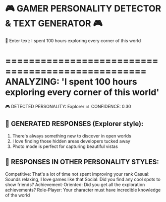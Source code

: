🎮 GAMER PERSONALITY DETECTOR & TEXT GENERATOR 🎮
===========================================================

💭 Enter text: I spent 100 hours exploring every corner of this world

==================================================
ANALYZING: 'I spent 100 hours exploring every corner of this world'
==================================================

🎮 DETECTED PERSONALITY: Explorer
📊 CONFIDENCE: 0.30

💬 GENERATED RESPONSES (Explorer style):
----------------------------------------
1. There's always something new to discover in open worlds
2. I love finding those hidden areas developers tucked away
3. Photo mode is perfect for capturing beautiful vistas

🔄 RESPONSES IN OTHER PERSONALITY STYLES:
--------------------------------------------------

Competitive: That's a lot of time not spent improving your rank
Casual: Sounds relaxing, I love games like that
Social: Did you find any cool spots to show friends?
Achievement-Oriented: Did you get all the exploration achievements?
Role-Player: Your character must have incredible knowledge of the world
